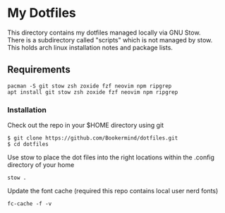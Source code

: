 # My Dotfiles
This directory contains my dotfiles managed locally via GNU Stow.  
There is a subdirectory called "scripts" which is not managed by stow.  
This holds arch linux installation notes and package lists.   

## Requirements

```
pacman -S git stow zsh zoxide fzf neovim npm ripgrep
apt install git stow zsh zoxide fzf neovim npm ripgrep

```

### Installation
Check out the repo in your $HOME directory using git
```
$ git clone https://github.com/Bookermind/dotfiles.git
$ cd dotfiles
```

Use stow to place the dot files into the right locations within the .config directory of your home
```
stow .
```

Update the font cache (required this repo contains local user nerd fonts)  
```
fc-cache -f -v
```
